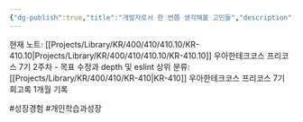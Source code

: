 ```yaml
---
{"dg-publish":true,"title":"개발자로서 한 번쯤 생각해볼 고민들","description":"한번 쯤 다들 생각해볼 만한, 정답은 없는 개발자 고민들을 정리해본 카테고리입니다.","permalink":"/projects/library/kr/400/410/410-10/kr-410-10/","dgPassFrontmatter":true,"noteIcon":"0","created":"2024-11-21T13:03:17.268+09:00","updated":"2025-07-08T22:56:11.532+09:00"}
---
```


현재 노트: [[Projects/Library/KR/400/410/410.10/KR-410.10\|Projects/Library/KR/400/410/410.10/KR-410.10]] 우아한테크코스 프리코스 7기 2주차 - 목표 수정과 depth 및 eslint
상위 분류: [[Projects/Library/KR/400/410/KR-410\|KR-410]] 우아한테크코스 프리코스 7기 회고록 1개월 기록

#성장경험  #개인학습과성장 